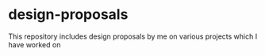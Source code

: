 # design-proposals
This repository includes design proposals by me on various projects which I have worked on
